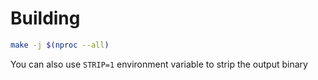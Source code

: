 # Building

```bash
make -j $(nproc --all)
```
You can also use `STRIP=1` environment variable to strip the output binary

